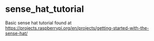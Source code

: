 # sense_hat_tutorial

Basic sense hat tutorial found at https://projects.raspberrypi.org/en/projects/getting-started-with-the-sense-hat/
